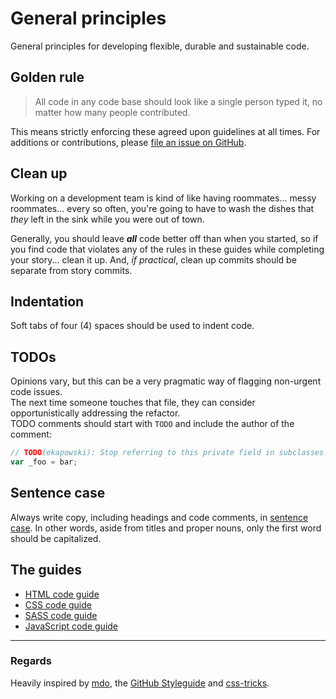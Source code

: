 # General principles

General principles for developing flexible, durable and sustainable code.

## Golden rule

> All code in any code base should look like a single person typed it, no matter how many people contributed.

This means strictly enforcing these agreed upon guidelines at all times. For additions or contributions, please [file an issue on GitHub](https://github.webapps.rr.com/ux/code-guides).

## Clean up

Working on a development team is kind of like having roommates... messy roommates... every so often, you're going to have to wash the dishes that _they_ left in the sink while you were out of town.  
  
Generally, you should leave _**all**_ code better off than when you started, so if you find code that violates any of the rules in these guides while completing your story... clean it up. And, *if practical*, clean up commits should be separate from story commits.

## Indentation

Soft tabs of four (4) spaces should be used to indent code.

## TODOs

Opinions vary, but this can be a very pragmatic way of flagging non-urgent code issues.  
The next time someone touches that file, they can consider opportunistically addressing the refactor.  
TODO comments should start with ```TODO``` and include the author of the comment:

````javascript
// TODO(ekapowski): Stop referring to this private field in subclasses.
var _foo = bar;
````

## Sentence case

Always write copy, including headings and code comments, in [sentence case](http://en.wikipedia.org/wiki/Letter_case#Usage). In other words, aside from titles and proper nouns, only the first word should be capitalized.

## The guides

* [HTML code guide](html-code-guide.md)
* [CSS code guide](css-code-guide.md)
* [SASS code guide](sass-code-guide.md)
* [JavaScript code guide](js-code-guide.md)

----------

### Regards
Heavily inspired by [mdo](http://github.com/mdo/code-guide), the [GitHub Styleguide](https://github.com/styleguide) and [css-tricks](http://css-tricks.com/sass-style-guide/).